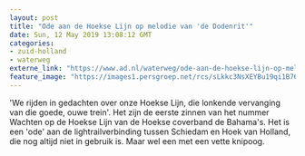 ```yaml
---
layout: post
title: "Ode aan de Hoekse Lijn op melodie van 'de Dodenrit'"
date: Sun, 12 May 2019 13:08:12 GMT
categories: 
- zuid-holland 
- waterweg 
externe_link: "https://www.ad.nl/waterweg/ode-aan-de-hoekse-lijn-op-melodie-van-de-dodenrit~ac39e2d0/"
feature_image: "https://images1.persgroep.net/rcs/sLkkc3NsXEYBu19qi1B76RZpHS4/diocontent/147736829/_fitwidth/400/?appId=21791a8992982cd8da851550a453bd7f&quality=0.7"
---
```


'We rijden in gedachten over onze Hoekse Lijn, die lonkende vervanging van die goede, ouwe trein'. Het zijn de eerste zinnen van het nummer Wachten op de Hoekse Lijn van de Hoekse coverband de Bahama's. Het is een 'ode' aan de lightrailverbinding tussen Schiedam en Hoek van Holland, die nog altijd niet in gebruik is. Maar wel een met een vette knipoog.
